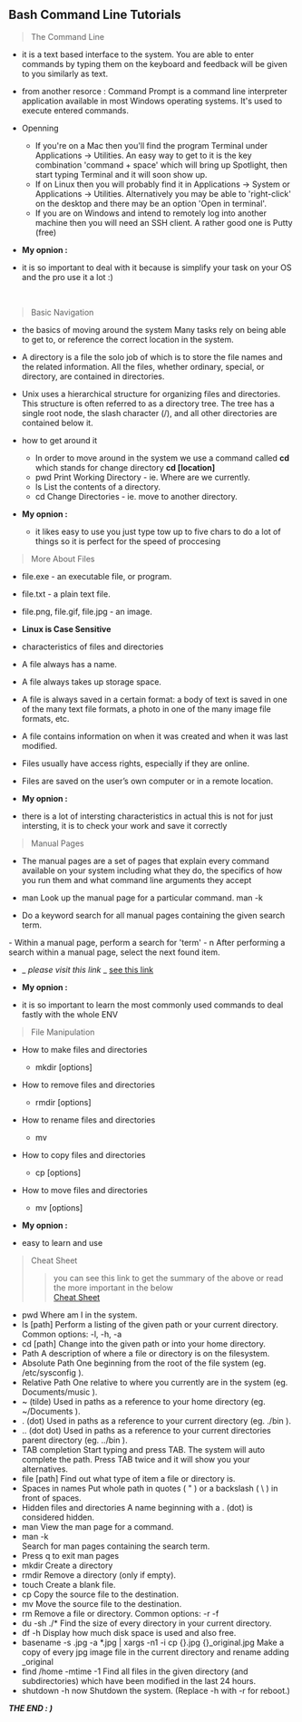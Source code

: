 ## Bash Command Line Tutorials

> The Command Line
- it is a text based interface to the system. You are able to enter commands by typing them on the keyboard and feedback will be given to you similarly as text.

- from another resorce : Command Prompt is a command line interpreter application available in most Windows operating systems. It's used to execute entered commands. 


- Openning  
  - If you're on a Mac then you'll find the program Terminal under Applications -> Utilities. An easy way to get to it is the key combination 'command + space' which will bring up Spotlight, then start typing Terminal and it will soon show up.
  - If on Linux then you will probably find it in Applications -> System or Applications -> Utilities. Alternatively you may be able to 'right-click' on the desktop and there may be an option 'Open in terminal'.
  - If you are on Windows and intend to remotely log into another machine then you will need an SSH client. A rather good one is Putty (free) 

- **My opnion :**
 - it is so important to deal with it because is simplify your task on your OS and the pro use it a lot :)  

<br>
 
> Basic Navigation 
- the basics of moving around the system Many tasks rely on being able to get to, or reference the correct location in the system.
- A directory is a file the solo job of which is to store the file names and the related information. All the files, whether ordinary, special, or directory, are contained in directories.
- Unix uses a hierarchical structure for organizing files and directories. This structure is often referred to as a directory tree. The tree has a single root node, the slash character (/), and all other directories are contained below it.

- how to get around it 
  - In order to move around in the system we use a command called **cd** which stands for change directory  **cd [location]**
  - pwd
    Print Working Directory - ie. Where are we currently.
  - ls
    List the contents of a directory.
  - cd
    Change Directories - ie. move to another directory.

- **My opnion :**

  - it likes easy to use you just type tow up to five chars to do a lot of things so it is perfect for the speed of proccesing 


> More About Files

- file.exe - an executable file, or program.
- file.txt - a plain text file.
- file.png, file.gif, file.jpg - an image.
- **__Linux is Case Sensitive__**

- characteristics of files and directories
- A file always has a name.
- A file always takes up storage space.
- A file is always saved in a certain format: a body of text is saved in one of the many text file formats, a photo in one of the many image file formats, etc.
- A file contains information on when it was created and when it was last modified.
- Files usually have access rights, especially if they are online.
- Files are saved on the user’s own computer or in a remote location.

- **My opnion :**
- there is a lot of intersting characteristics in actual this is not for just intersting, it is to check your work and save it correctly 


> Manual Pages 
- The manual pages are a set of pages that explain every command available on your system including what they do, the specifics of how you run them and what command line arguments they accept

- man <command>
Look up the manual page for a particular command.
man -k <search term>
- Do a keyword search for all manual pages containing the given search term.
<term>
- Within a manual page, perform a search for 'term'
- n  After performing a search within a manual page, select the next found item.

- _ _please visit this link_ _
 [see this link ](https://medium.com/javarevisited/top-10-unix-and-linux-productivity-tips-for-programmers-and-developers-c748129cf3e8)

- **My opnion :**
- it is so important to learn the most commonly used commands to deal fastly with the whole ENV 

> File Manipulation

- How to make files and directories 
  - mkdir [options] <Directory>
- How to remove files and directories
  - rmdir [options] <Directory>
- How to rename files and directories 
  - mv
- How to copy files and directories
  - cp [options] <source> <destination>
- How to move files and directories
  - mv [options] <source> <destination>

- **My opnion :**
- easy to learn and use 

> Cheat Sheet 
>> you can see this link to get the summary of the above or read the more important in the below  
   [Cheat Sheet](https://ryanstutorials.net/linuxtutorial/cheatsheet.php)

>>> 
   - pwd
Where am I in the system. 
   - ls [path]
Perform a listing of the given path or your current directory.
Common options: -l, -h, -a
   - cd [path]
Change into the given path or into your home directory.
   - Path
A description of where a file or directory is on the filesystem.
   - Absolute Path
One beginning from the root of the file system (eg. /etc/sysconfig ).
   - Relative Path
One relative to where you currently are in the system (eg. Documents/music ).
   - ~ (tilde)
Used in paths as a reference to your home directory (eg. ~/Documents ).
   - . (dot)
Used in paths as a reference to your current directory (eg. ./bin ).
   - .. (dot dot)
Used in paths as a reference to your current directories parent directory (eg. ../bin ).
   - TAB completion
Start typing and press TAB. The system will auto complete the path. Press TAB twice and it will show you your alternatives.
   - file [path]
Find out what type of item a file or directory is.
   - Spaces in names
Put whole path in quotes ( " ) or a backslash ( \ ) in front of spaces.
   - Hidden files and directories
A name beginning with a . (dot) is considered hidden.
   - man <command>
View the man page for a command.
   - man -k <search term>
Search for man pages containing the search term.
   - Press q to exit man pages
   - mkdir <directory name>
Create a directory 
   - rmdir <directory name>
Remove a directory (only if empty).
   - touch <file name>
Create a blank file.
   - cp <source> <destination>
Copy the source file to the destination.
   - mv <source> <destination>
Move the source file to the destination.
   - rm <path>
Remove a file or directory.
Common options: -r -f
   - du -sh ./*
Find the size of every directory in your current directory.
   - df -h
Display how much disk space is used and also free.
   - basename -s .jpg -a *.jpg | xargs -n1 -i cp {}.jpg {}_original.jpg
Make a copy of every jpg image file in the current directory and rename adding _original
   - find /home -mtime -1
Find all files in the given directory (and subdirectories) which have been modified in the last 24 hours.
   - shutdown -h now
Shutdown the system. (Replace -h with -r for reboot.)
 

***THE END : )***




